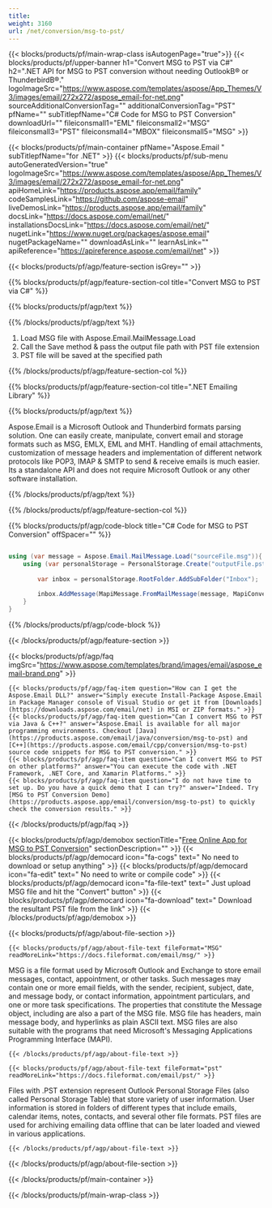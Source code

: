 ```yaml
---
title:  
weight: 3160
url: /net/conversion/msg-to-pst/ 
---
```


{{< blocks/products/pf/main-wrap-class isAutogenPage="true">}}
{{< blocks/products/pf/upper-banner h1="Convert MSG to PST via C#" h2=".NET API for MSG to PST conversion without needing OutlookВ® or ThunderbirdВ®." logoImageSrc="https://www.aspose.com/templates/aspose/App_Themes/V3/images/email/272x272/aspose_email-for-net.png" sourceAdditionalConversionTag="" additionalConversionTag="PST" pfName="" subTitlepfName="C# Code for MSG to PST Conversion" downloadUrl="" fileiconsmall1="EML" fileiconsmall2="MSG" fileiconsmall3="PST" fileiconsmall4="MBOX" fileiconsmall5="MSG" >}}

{{< blocks/products/pf/main-container pfName="Aspose.Email " subTitlepfName="for .NET" >}}
{{< blocks/products/pf/sub-menu autoGeneratedVersion="true" logoImageSrc="https://www.aspose.com/templates/aspose/App_Themes/V3/images/email/272x272/aspose_email-for-net.png" apiHomeLink="https://products.aspose.app/email/family" codeSamplesLink="https://github.com/aspose-email" liveDemosLink="https://products.aspose.app/email/family" docsLink="https://docs.aspose.com/email/net/" installationsDocsLink="https://docs.aspose.com/email/net/" nugetLink="https://www.nuget.org/packages/aspose.email" nugetPackageName="" downloadAsLink="" learnAsLink="" apiReference="https://apireference.aspose.com/email/net" >}}

{{< blocks/products/pf/agp/feature-section isGrey="" >}}

{{% blocks/products/pf/agp/feature-section-col title="Convert MSG to PST via C#" %}}

{{% blocks/products/pf/agp/text %}}

{{% /blocks/products/pf/agp/text %}}

1.  Load MSG file with Aspose.Email.MailMessage.Load
1.  Call the Save method & pass the output file path with PST file extension
1.  PST file will be saved at the specified path

{{% /blocks/products/pf/agp/feature-section-col %}}

{{% blocks/products/pf/agp/feature-section-col title=".NET Emailing Library" %}}

{{% blocks/products/pf/agp/text %}}

 Aspose.Email is a Microsoft Outlook and Thunderbird formats parsing solution. One can easily create, manipulate, convert email and storage formats such as MSG, EMLX, EML and MHT. Handling of email attachments, customization of message headers and implementation of different network protocols like POP3, IMAP & SMTP to send & receive emails is much easier. Its a standalone API and does not require Microsoft Outlook or any other software installation.

{{% /blocks/products/pf/agp/text %}}

{{% /blocks/products/pf/agp/feature-section-col %}}

{{% blocks/products/pf/agp/code-block title="C# Code for MSG to PST Conversion" offSpacer="" %}}

```cs

using (var message = Aspose.Email.MailMessage.Load("sourceFile.msg")){
    using (var personalStorage = PersonalStorage.Create("outputFile.pst", FileFormatVersion.Unicode)){
	
        var inbox = personalStorage.RootFolder.AddSubFolder("Inbox");

        inbox.AddMessage(MapiMessage.FromMailMessage(message, MapiConversionOptions.UnicodeFormat));
	}
}

```

{{% /blocks/products/pf/agp/code-block %}}

{{< /blocks/products/pf/agp/feature-section >}}

{{< blocks/products/pf/agp/faq imgSrc="https://www.aspose.com/templates/brand/images/email/aspose_email-brand.png" >}}

    {{< blocks/products/pf/agp/faq-item question="How can I get the Aspose.Email DLL?" answer="Simply execute Install-Package Aspose.Email in Package Manager console of Visual Studio or get it from [Downloads](https://downloads.aspose.com/email/net) in MSI or ZIP formats." >}}
    {{< blocks/products/pf/agp/faq-item question="Can I convert MSG to PST via Java & C++?" answer="Aspose.Email is available for all major programming environments. Checkout [Java](https://products.aspose.com/email/java/conversion/msg-to-pst) and [C++](https://products.aspose.com/email/cpp/conversion/msg-to-pst) source code snippets for MSG to PST conversion." >}}
    {{< blocks/products/pf/agp/faq-item question="Can I convert MSG to PST on other platforms?" answer="You can execute the code with .NET Framework, .NET Core, and Xamarin Platforms." >}}
    {{< blocks/products/pf/agp/faq-item question="I do not have time to set up. Do you have a quick demo that I can try?" answer="Indeed. Try [MSG to PST Conversion Demo](https://products.aspose.app/email/conversion/msg-to-pst) to quickly check the conversion results." >}}
 
{{< /blocks/products/pf/agp/faq >}}

<!-- aboutfile Starts -->

{{< blocks/products/pf/agp/demobox sectionTitle="[Free Online App for MSG to PST Conversion](https://products.aspose.app/email/conversion/msg-to-pst)" sectionDescription="" >}}
        {{< blocks/products/pf/agp/democard icon="fa-cogs" text=" No need to download or setup anything" >}}
        {{< blocks/products/pf/agp/democard icon="fa-edit" text=" No need to write or compile code" >}}
        {{< blocks/products/pf/agp/democard icon="fa-file-text" text=" Just upload MSG file and hit the \"Convert\" button" >}}
        {{< blocks/products/pf/agp/democard icon="fa-download" text=" Download the resultant PST file from the link" >}}
{{< /blocks/products/pf/agp/demobox >}}

{{< blocks/products/pf/agp/about-file-section >}}

    {{< blocks/products/pf/agp/about-file-text fileFormat="MSG" readMoreLink="https://docs.fileformat.com/email/msg/" >}}
MSG is a file format used by Microsoft Outlook and Exchange to store email messages, contact, appointment, or other tasks. Such messages may contain one or more email fields, with the sender, recipient, subject, date, and message body, or contact information, appointment particulars, and one or more task specifications. The properties that constitute the Message object, including are also a part of the MSG file.  MSG file has headers, main message body, and hyperlinks as plain ASCII text. MSG files are also suitable with the programs that need Microsoft's Messaging Applications Programming Interface (MAPI).

    {{< /blocks/products/pf/agp/about-file-text >}}

    {{< blocks/products/pf/agp/about-file-text fileFormat="pst" readMoreLink="https://docs.fileformat.com/email/pst/" >}}
Files with .PST extension represent Outlook Personal Storage Files (also called Personal Storage Table) that store variety of user information. User information is stored in folders of different types that include emails, calendar items, notes, contacts, and several other file formats. PST files are used for archiving emailing data offline that can be later loaded and viewed in various applications.

    {{< /blocks/products/pf/agp/about-file-text >}}

{{< /blocks/products/pf/agp/about-file-section >}}

<!-- aboutfile Ends -->

{{< /blocks/products/pf/main-container >}}
    
{{< /blocks/products/pf/main-wrap-class >}}